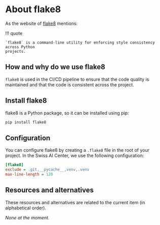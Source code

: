 # About flake8

As the website of [flake8](https://flake8.pycqa.org/en/latest/index.html)
mentions:

!!! quote

    `flake8` is a command-line utility for enforcing style consistency across Python
    projects.

## How and why do we use flake8

`flake8` is used in the CI/CD pipeline to ensure that the code quality is
maintained and that the code is consistent across the project.

## Install flake8

flake8 is a Python package, so it can be installed using pip:

```bash
pip install flake8
```

## Configuration

You can configure flake8 by creating a `.flake8` file in the root of your
project. In the Swiss AI Center, we use the following configuration:

```ini
[flake8]
exclude = .git,__pycache__,venv,.venv
max-line-length = 120
```

## Resources and alternatives

These resources and alternatives are related to the current item (in
alphabetical order).

_None at the moment._
